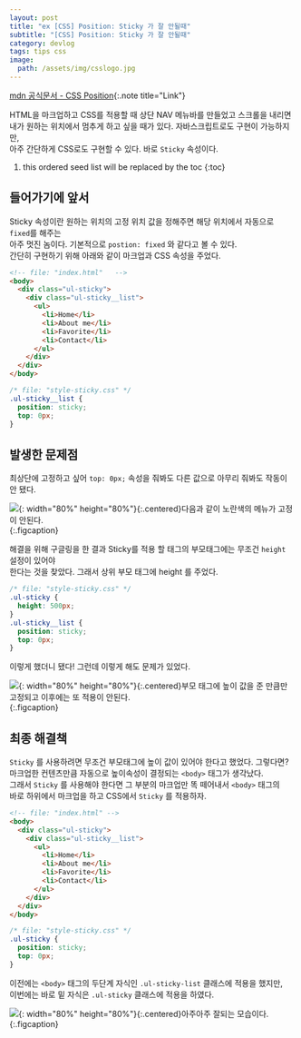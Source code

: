 ```yaml
---
layout: post
title: "ex [CSS] Position: Sticky 가 잘 안될때"
subtitle: "[CSS] Position: Sticky 가 잘 안될때"
category: devlog
tags: tips css
image:
  path: /assets/img/csslogo.jpg
---
```


[mdn 공식문서 - CSS Position]{:.note title="Link"}

HTML을 마크업하고 CSS를 적용할 때 상단 NAV 메뉴바를 만들었고 스크롤을 내리면  
내가 원하는 위치에서 멈추게 하고 싶을 때가 있다. 자바스크립트로도 구현이 가능하지만,  
아주 간단하게 CSS로도 구현할 수 있다. 바로 `Sticky` 속성이다.

[mdn 공식문서 - css position]: https://developer.mozilla.org/ko/docs/Web/CSS/position

<!-- more -->

1. this ordered seed list will be replaced by the toc
   {:toc}

## 들어가기에 앞서

Sticky 속성이란 원하는 위치의 고정 위치 값을 정해주면 해당 위치에서 자동으로 `fixed`를 해주는  
아주 멋진 놈이다. 기본적으로 `postion: fixed` 와 같다고 볼 수 있다.  
간단히 구현하기 위해 아래와 같이 마크업과 CSS 속성을 주었다.

```html
<!-- file: "index.html"   -->
<body>
  <div class="ul-sticky">
    <div class="ul-sticky__list">
      <ul>
        <li>Home</li>
        <li>About me</li>
        <li>Favorite</li>
        <li>Contact</li>
      </ul>
    </div>
  </div>
</body>
```

```css
/* file: "style-sticky.css" */
.ul-sticky__list {
  position: sticky;
  top: 0px;
}
```

## 발생한 문제점

최상단에 고정하고 싶어 `top: 0px;` 속성을 줘봐도 다른 값으로 아무리 줘봐도 작동이 안 됐다.

![](https://user-images.githubusercontent.com/95746551/151108838-658d0805-a00f-4210-b0fe-b3bf69b6652f.gif){: width="80%" height="80%"}{:.centered}다음과 같이 노란색의 메뉴가 고정이 안된다.  
{:.figcaption}

해결을 위해 구글링을 한 결과 Sticky를 적용 할 태그의 부모태그에는 무조건 `height` 설정이 있어야  
한다는 것을 찾았다. 그래서 상위 부모 태그에 height 를 주었다.

```css
/* file: "style-sticky.css" */
.ul-sticky {
  height: 500px;
}
.ul-sticky__list {
  position: sticky;
  top: 0px;
}
```

이렇게 했더니 됐다! 그런데 이렇게 해도 문제가 있었다.

![](https://user-images.githubusercontent.com/95746551/151110218-7d393ee8-c3af-40a6-9c58-c8f03b636a4e.gif){: width="80%" height="80%"}{:.centered}부모 태그에 높이 값을 준 만큼만 고정되고 이후에는 또 적용이 안된다.  
{:.figcaption}

## 최종 해결책

`Sticky` 를 사용하려면 무조건 부모태그에 높이 값이 있어야 한다고 했었다. 그렇다면?  
마크업한 컨텐츠만큼 자동으로 높이속성이 결정되는 `<body>` 태그가 생각났다.  
그래서 `Sticky` 를 사용해야 한다면 그 부분의 마크업만 똑 떼어내서 `<body>` 태그의  
바로 하위에서 마크업을 하고 CSS에서 `Sticky` 를 적용하자.

```html
<!-- file: "index.html" -->
<body>
  <div class="ul-sticky">
    <div class="ul-sticky__list">
      <ul>
        <li>Home</li>
        <li>About me</li>
        <li>Favorite</li>
        <li>Contact</li>
      </ul>
    </div>
  </div>
</body>
```

```css
/* file: "style-sticky.css" */
.ul-sticky {
  position: sticky;
  top: 0px;
}
```

이전에는 `<body>` 태그의 두단계 자식인 `.ul-sticky-list` 클래스에 적용을 했지만,  
이번에는 바로 밑 자식은 `.ul-sticky` 클래스에 적용을 하였다.

![](https://user-images.githubusercontent.com/95746551/151111081-7c7bbb82-5b6f-4793-8627-0a814c133678.gif){: width="80%" height="80%"}{:.centered}아주아주 잘되는 모습이다.  
{:.figcaption}
